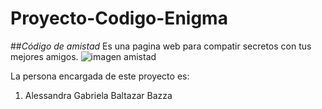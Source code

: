 # Proyecto-Codigo-Enigma
##_Código de amistad_
Es una pagina web para compatir secretos con tus mejores amigos. 
![imagen amistad](images/amistad.png)


La persona encargada de este proyecto es:

1. Alessandra Gabriela Baltazar Bazza
